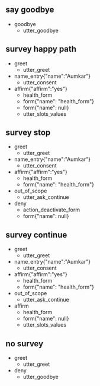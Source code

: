## say goodbye
* goodbye
  - utter_goodbye


## survey happy path
* greet
    - utter_greet
* name_entry{"name":"Aumkar"}
    - utter_consent
* affirm{"affirm":"yes"}
    - health_form
    - form{"name": "health_form"}
    - form{"name": null}
    - utter_slots_values


## survey stop
* greet
    - utter_greet
* name_entry{"name":"Aumkar"}
    - utter_consent
* affirm{"affirm":"yes"}
    - health_form
    - form{"name": "health_form"}
* out_of_scope
    - utter_ask_continue
* deny
    - action_deactivate_form
    - form{"name": null}

## survey continue
* greet
    - utter_greet
* name_entry{"name":"Aumkar"}
    - utter_consent
* affirm{"affirm":"yes"}
    - health_form
    - form{"name": "health_form"}
* out_of_scope
    - utter_ask_continue
* affirm
    - health_form
    - form{"name": null}
    - utter_slots_values

## no survey
* greet
    - utter_greet
* deny
    - utter_goodbye